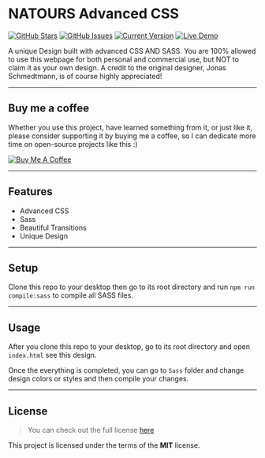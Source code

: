 # NATOURS Advanced CSS

[![GitHub Stars](https://img.shields.io/github/stars/IlyasKohistani/natours.svg)](https://github.com/IlyasKohistani/natours/stargazers) [![GitHub Issues](https://img.shields.io/github/issues/IlyasKohistani/natours.svg)](https://github.com/IlyasKohistani/natours/issues) [![Current Version](https://img.shields.io/badge/version-1.0.0-green.svg)](https://github.com/IlyasKohistani/natours) [![Live Demo](https://img.shields.io/badge/demo-online-green.svg)](https://github.com/IlyasKohistani/natours)

A unique Design built with advanced CSS AND SASS. You are 100% allowed to use this webpage for both personal and commercial use, but NOT to claim it as your own design. A credit to the original designer, Jonas Schmedtmann, is of course highly appreciated!

---

## Buy me a coffee

Whether you use this project, have learned something from it, or just like it, please consider supporting it by buying me a coffee, so I can dedicate more time on open-source projects like this :)

<a href="https://www.buymeacoffee.com/ilyaskohistani" target="_blank"><img src="https://www.buymeacoffee.com/assets/img/custom_images/orange_img.png" alt="Buy Me A Coffee" style="height: auto !important;width: auto !important;" ></a>

---

## Features

- Advanced CSS
- Sass
- Beautiful Transitions
- Unique Design

---

## Setup

Clone this repo to your desktop then go to its root directory and run `npm run compile:sass` to compile all SASS files.

---

## Usage

After you clone this repo to your desktop, go to its root directory and open `index.html` see this design.

Once the everything is completed, you can go to `Sass` folder and change design colors or styles and then compile your changes.

---

## License

> You can check out the full license [here](https://github.com/IlyasKohistani/natours/blob/master/LICENSE)

This project is licensed under the terms of the **MIT** license.

